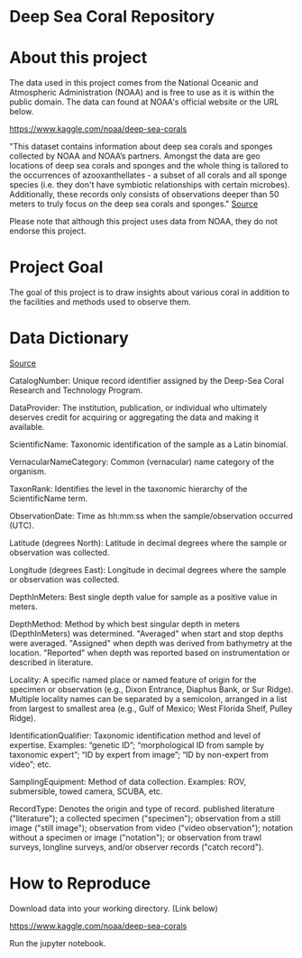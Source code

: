 # Deep Sea Coral Repository

# About this project

The data used in this project comes from the National Oceanic and Atmospheric Administration (NOAA) and is free to use as it is within the public domain. The data can found at NOAA's official website or the URL below.

https://www.kaggle.com/noaa/deep-sea-corals

"This dataset contains information about deep sea corals and sponges collected by NOAA and NOAA’s partners. Amongst the data are geo locations of deep sea corals and sponges and the whole thing is tailored to the occurrences of azooxanthellates - a subset of all corals and all sponge species (i.e. they don't have symbiotic relationships with certain microbes). Additionally, these records only consists of observations deeper than 50 meters to truly focus on the deep sea corals and sponges." [Source](https://www.kaggle.com/noaa/deep-sea-corals)

Please note that although this project uses data from NOAA, they do not endorse this project.

# Project Goal
The goal of this project is to draw insights about various coral in addition to the facilities and methods used to observe them.

# Data Dictionary 
[Source](https://www.kaggle.com/noaa/deep-sea-corals)

CatalogNumber: Unique record identifier assigned by the Deep-Sea Coral Research and Technology Program.

DataProvider: The institution, publication, or individual who ultimately deserves credit for acquiring or aggregating the data and making it available.

ScientificName: Taxonomic identification of the sample as a Latin binomial.

VernacularNameCategory: Common (vernacular) name category of the organism.

TaxonRank: Identifies the level in the taxonomic hierarchy of the ScientificName term.

ObservationDate: Time as hh:mm:ss when the sample/observation occurred (UTC).

Latitude (degrees North): Latitude in decimal degrees where the sample or observation was collected.

Longitude (degrees East): Longitude in decimal degrees where the sample or observation was collected.

DepthInMeters: Best single depth value for sample as a positive value in meters.

DepthMethod: Method by which best singular depth in meters (DepthInMeters) was determined. "Averaged" when start and stop depths were averaged. "Assigned" when depth was derived from bathymetry at the location. "Reported" when depth was reported based on instrumentation or described in literature.

Locality: A specific named place or named feature of origin for the specimen or observation (e.g., Dixon Entrance, Diaphus Bank, or Sur Ridge). Multiple locality names can be separated by a semicolon, arranged in a list from largest to smallest area (e.g., Gulf of Mexico; West Florida Shelf, Pulley Ridge).

IdentificationQualifier: Taxonomic identification method and level of expertise. Examples: “genetic ID”; “morphological ID from sample by taxonomic expert”; “ID by expert from image”; “ID by non-expert from video”; etc.

SamplingEquipment: Method of data collection. Examples: ROV, submersible, towed camera, SCUBA, etc.

RecordType: Denotes the origin and type of record. published literature ("literature"); a collected specimen ("specimen"); observation from a still image ("still image"); observation from video ("video observation"); notation without a specimen or image ("notation"); or observation from trawl surveys, longline surveys, and/or observer records ("catch record").

# How to Reproduce
Download data into your working directory. (Link below)

https://www.kaggle.com/noaa/deep-sea-corals

Run the jupyter notebook.
